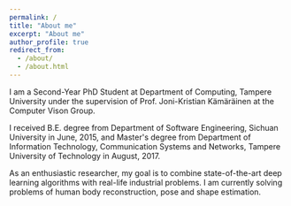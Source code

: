 ```yaml
---
permalink: /
title: "About me"
excerpt: "About me"
author_profile: true
redirect_from: 
  - /about/
  - /about.html
---
```


I am a Second-Year PhD Student at Department of Computing, Tampere University under the supervision of Prof. Joni-Kristian Kämäräinen at the Computer Vison Group.

I received B.E. degree from Department of Software Engineering, Sichuan University in June, 2015, and Master's degree from Department of Information Technology, Communication Systems and Networks, Tampere University of Technology in August, 2017.

As an enthusiastic researcher, my goal is to combine state-of-the-art deep learning algorithms with real-life industrial problems. I am currently solving problems of human body reconstruction, pose and shape estimation.
